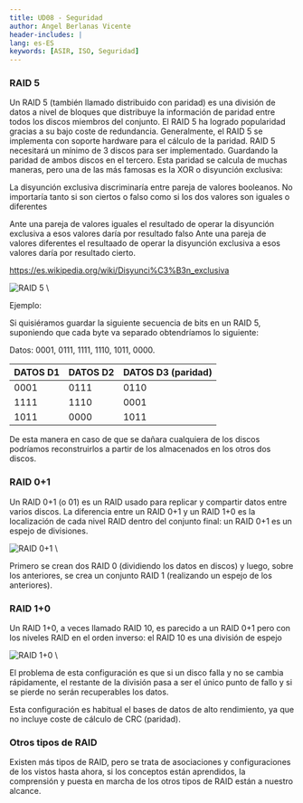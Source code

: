 ```yaml
---
title: UD08 - Seguridad
author: Angel Berlanas Vicente
header-includes: |
lang: es-ES
keywords: [ASIR, ISO, Seguridad]
---
```




### RAID 5

Un RAID 5 (también llamado distribuido con paridad) es una división de datos a nivel de bloques que distribuye la información de paridad entre todos los discos miembros del conjunto. El RAID 5 ha logrado popularidad gracias a su bajo coste de redundancia. Generalmente, el RAID 5 se implementa con soporte hardware para el cálculo de la paridad. RAID 5 necesitará un mínimo de 3 discos para ser implementado. Guardando la paridad de ambos discos en el tercero. Esta paridad se calcula de muchas maneras, pero una de las más famosas es la XOR o disyunción exclusiva:

La disyunción exclusiva discriminaría entre pareja de valores booleanos. No importaría tanto si son ciertos o falso como si los dos valores son iguales o diferentes

Ante una pareja de valores iguales el resultado de operar la disyunción exclusiva a esos valores daría por resultado falso
Ante una pareja de valores diferentes el resultaado de operar la disyunción exclusiva a esos valores daría por resultado cierto.


https://es.wikipedia.org/wiki/Disyunci%C3%B3n_exclusiva

![RAID 5](CreacionDeRaidyVolumenes/Raid5.png)
\ 

Ejemplo:

Si quisiéramos guardar la siguiente secuencia de bits en un RAID 5, suponiendo que cada byte va separado obtendríamos lo siguiente:

Datos: 0001, 0111, 1111, 1110, 1011, 0000.

| DATOS D1 | DATOS D2 | DATOS D3 (paridad) |
| ------- | ------- |-------------------|
| 0001    | 0111    | 0110 |
| 1111    | 1110    | 0001 |
| 1011    | 0000    |1011|

De esta manera en caso de que se dañara cualquiera de los discos podríamos reconstruirlos a partir de los almacenados en los otros dos discos.

### RAID 0+1

Un RAID 0+1 (o 01) es un RAID usado para replicar y compartir datos entre varios discos. La diferencia entre un RAID 0+1 y un RAID 1+0 es la localización de cada nivel RAID dentro del conjunto final: un RAID 0+1 es un espejo de divisiones.

![RAID 0+1](CreacionDeRaidyVolumenes/Raid0mas1.png)
\ 

Primero se crean dos  RAID 0 (dividiendo los datos en discos) y luego, sobre los anteriores, se crea un conjunto RAID 1 (realizando un espejo de los anteriores).

### RAID 1+0

Un RAID 1+0, a veces llamado RAID 10, es parecido a un RAID 0+1 pero con los niveles RAID en el orden inverso:
 el RAID 10 es una división de espejo

![RAID 1+0](CreacionDeRaidyVolumenes/Raid10.png)
\ 

El problema de esta configuración es que si un disco falla y no se cambia rápidamente, el restante de la división pasa a ser el único punto de fallo y si se pierde no serán recuperables los datos.

Esta configuración es habitual el bases de datos de alto rendimiento, ya que no incluye coste de cálculo de CRC (paridad).

### Otros tipos de RAID

Existen más tipos de RAID, pero se trata de asociaciones y configuraciones de los vistos hasta ahora, si los conceptos están aprendidos, la comprensión y puesta en marcha de los otros tipos de RAID están a nuestro alcance.

